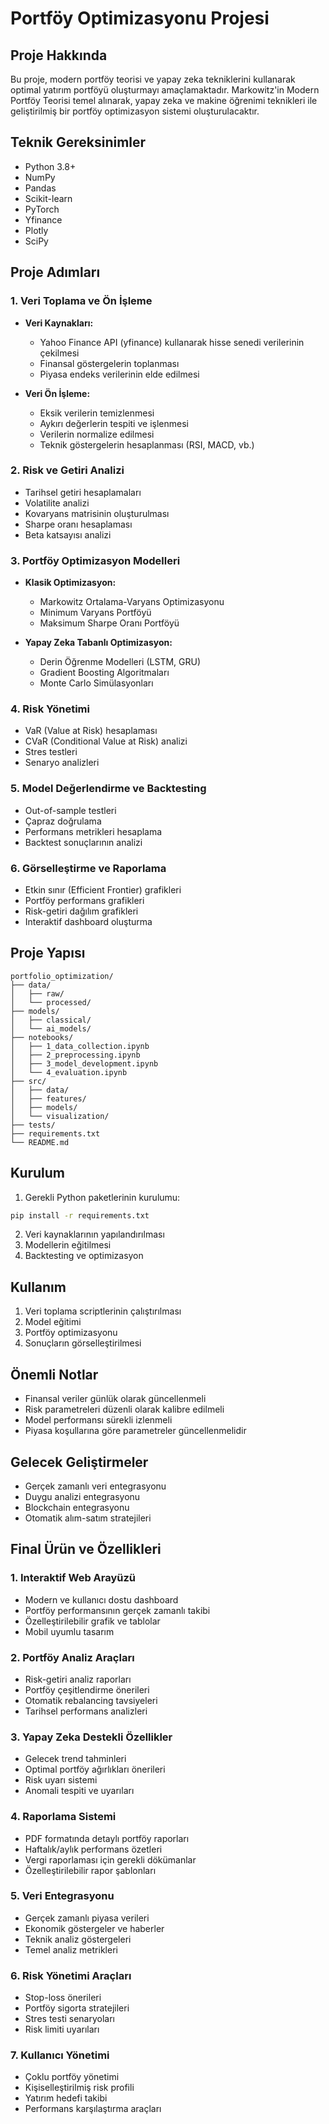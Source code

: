 # Portföy Optimizasyonu Projesi

## Proje Hakkında
Bu proje, modern portföy teorisi ve yapay zeka tekniklerini kullanarak optimal yatırım portföyü oluşturmayı amaçlamaktadır. Markowitz'in Modern Portföy Teorisi temel alınarak, yapay zeka ve makine öğrenimi teknikleri ile geliştirilmiş bir portföy optimizasyon sistemi oluşturulacaktır.

## Teknik Gereksinimler
- Python 3.8+
- NumPy
- Pandas
- Scikit-learn
- PyTorch
- Yfinance
- Plotly
- SciPy

## Proje Adımları

### 1. Veri Toplama ve Ön İşleme
- **Veri Kaynakları:**
  - Yahoo Finance API (yfinance) kullanarak hisse senedi verilerinin çekilmesi
  - Finansal göstergelerin toplanması
  - Piyasa endeks verilerinin elde edilmesi

- **Veri Ön İşleme:**
  - Eksik verilerin temizlenmesi
  - Aykırı değerlerin tespiti ve işlenmesi
  - Verilerin normalize edilmesi
  - Teknik göstergelerin hesaplanması (RSI, MACD, vb.)

### 2. Risk ve Getiri Analizi
- Tarihsel getiri hesaplamaları
- Volatilite analizi
- Kovaryans matrisinin oluşturulması
- Sharpe oranı hesaplaması
- Beta katsayısı analizi

### 3. Portföy Optimizasyon Modelleri
- **Klasik Optimizasyon:**
  - Markowitz Ortalama-Varyans Optimizasyonu
  - Minimum Varyans Portföyü
  - Maksimum Sharpe Oranı Portföyü

- **Yapay Zeka Tabanlı Optimizasyon:**
  - Derin Öğrenme Modelleri (LSTM, GRU)
  - Gradient Boosting Algoritmaları
  - Monte Carlo Simülasyonları

### 4. Risk Yönetimi
- VaR (Value at Risk) hesaplaması
- CVaR (Conditional Value at Risk) analizi
- Stres testleri
- Senaryo analizleri

### 5. Model Değerlendirme ve Backtesting
- Out-of-sample testleri
- Çapraz doğrulama
- Performans metrikleri hesaplama
- Backtest sonuçlarının analizi

### 6. Görselleştirme ve Raporlama
- Etkin sınır (Efficient Frontier) grafikleri
- Portföy performans grafikleri
- Risk-getiri dağılım grafikleri
- Interaktif dashboard oluşturma

## Proje Yapısı
```
portfolio_optimization/
├── data/
│   ├── raw/
│   └── processed/
├── models/
│   ├── classical/
│   └── ai_models/
├── notebooks/
│   ├── 1_data_collection.ipynb
│   ├── 2_preprocessing.ipynb
│   ├── 3_model_development.ipynb
│   └── 4_evaluation.ipynb
├── src/
│   ├── data/
│   ├── features/
│   ├── models/
│   └── visualization/
├── tests/
├── requirements.txt
└── README.md
```

## Kurulum
1. Gerekli Python paketlerinin kurulumu:
```bash
pip install -r requirements.txt
```

2. Veri kaynaklarının yapılandırılması
3. Modellerin eğitilmesi
4. Backtesting ve optimizasyon

## Kullanım
1. Veri toplama scriptlerinin çalıştırılması
2. Model eğitimi
3. Portföy optimizasyonu
4. Sonuçların görselleştirilmesi

## Önemli Notlar
- Finansal veriler günlük olarak güncellenmeli
- Risk parametreleri düzenli olarak kalibre edilmeli
- Model performansı sürekli izlenmeli
- Piyasa koşullarına göre parametreler güncellenmelidir

## Gelecek Geliştirmeler
- Gerçek zamanlı veri entegrasyonu
- Duygu analizi entegrasyonu
- Blockchain entegrasyonu
- Otomatik alım-satım stratejileri 

## Final Ürün ve Özellikleri

### 1. Interaktif Web Arayüzü
- Modern ve kullanıcı dostu dashboard
- Portföy performansının gerçek zamanlı takibi
- Özelleştirilebilir grafik ve tablolar
- Mobil uyumlu tasarım

### 2. Portföy Analiz Araçları
- Risk-getiri analiz raporları
- Portföy çeşitlendirme önerileri
- Otomatik rebalancing tavsiyeleri
- Tarihsel performans analizleri

### 3. Yapay Zeka Destekli Özellikler
- Gelecek trend tahminleri
- Optimal portföy ağırlıkları önerileri
- Risk uyarı sistemi
- Anomali tespiti ve uyarıları

### 4. Raporlama Sistemi
- PDF formatında detaylı portföy raporları
- Haftalık/aylık performans özetleri
- Vergi raporlaması için gerekli dökümanlar
- Özelleştirilebilir rapor şablonları

### 5. Veri Entegrasyonu
- Gerçek zamanlı piyasa verileri
- Ekonomik göstergeler ve haberler
- Teknik analiz göstergeleri
- Temel analiz metrikleri

### 6. Risk Yönetimi Araçları
- Stop-loss önerileri
- Portföy sigorta stratejileri
- Stres testi senaryoları
- Risk limiti uyarıları

### 7. Kullanıcı Yönetimi
- Çoklu portföy yönetimi
- Kişiselleştirilmiş risk profili
- Yatırım hedefi takibi
- Performans karşılaştırma araçları 